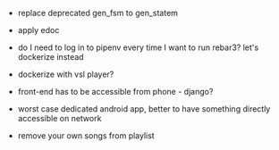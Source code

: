 - replace deprecated gen_fsm to gen_statem
- apply edoc

- do I need to log in to pipenv every time I want to run rebar3? let's dockerize instead
- dockerize with vsl player?

- front-end has to be accessible from phone - django?
- worst case dedicated android app, better to have something directly accessible on network

- remove your own songs from playlist
